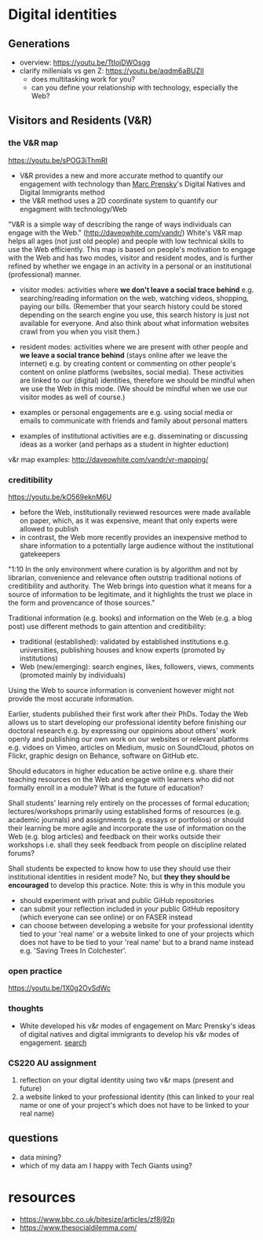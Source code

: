 # Digital identities

## Generations
<!-- embed a gantt chart -->
- overview: https://youtu.be/TtIojDWOsgg
- clarify millenials vs gen Z: https://youtu.be/aqdm6aBUZII
  - does multitasking work for you?
  - can you define your relationship with technology, especially the Web?

## Visitors and Residents (V&R)
### the V&R map
https://youtu.be/sPOG3iThmRI

- V&R provides a new and more accurate method to quantify our engagement with technology than [Marc Prensky](https://www.marcprensky.com/)'s Digital Natives and Digital Immigrants method
- the V&R method uses a 2D coordinate system to quantify our engagment with technology/Web

<!-- #todo add image of clean map -->

"V&R is a simple way of describing the range of ways individuals can engage with the Web." (http://daveowhite.com/vandr/) White's V&R map helps all ages (not just old people) and people with low technical skills to use the Web efficiently. This map is based on people's motivation to engage with the Web and has two modes, visitor and resident modes, and is further refined by whether we engage in an activity in a personal or an institutional (professional) manner.

- visitor modes: activities where **we don't leave a social trace behind** e.g. searching/reading information on the web, watching videos, shopping, paying our bills. (Remember that your search history could be stored depending on the search engine you use, this search history is just not available for everyone. And also think about what information websites crawl from you when you visit them.) 
- resident modes: activities where we are present with other people and **we leave a social trance behind** (stays online after we leave the internet) e.g. by creating content or commenting on other people's content on online platforms (websites, social media). These activities are linked to our (digital) identities, therefore we should be mindful when we use the Web in this mode. (We should be mindful when we use our visitor modes as well of course.)

- examples or personal engagements are e.g. using social media or emails to communicate with friends and family about personal matters
- examples of institutional activities are e.g. disseminating or discussing ideas as a worker (and perhaps as a student in highter eduction)  

v&r map examples: http://daveowhite.com/vandr/vr-mapping/

### creditibility
https://youtu.be/kO569eknM6U

- before the Web, institutionally reviewed resources were made available on paper, which, as it was expensive, meant that only experts were allowed to publish
- in contrast, the Web more recently provides an inexpensive method to share information to a potentially large audience without the institutional gatekeepers

"1:10 In the only environment where curation is by algorithm and not by librarian, convenience and relevance often outstrip traditional notions of creditibility and authority. The Web brings into question what it means for a source of information to be legitimate, and it highlights the trust we place in the form and provencance of those sources."

Traditional information (e.g. books) and information on the Web (e.g. a blog post) use different methods to gain attention and creditibility: 

- traditional (established): validated by established institutions e.g. universities, publishing houses and know experts (promoted by institutions)
- Web (new/emerging): search engines, likes, followers, views, comments (promoted mainly by individuals)

Using the Web to source information is convenient however might not provide the most accurate information. 

Earlier, students published their first work after their PhDs. Today the Web allows us to start developing our professional identity before finishing our doctoral research e.g. by expressing our oppinions about others' work openly and publishing our own work on our websites or relevant platforms e.g. vidoes on Vimeo, articles on Medium, music on SoundCloud, photos on Flickr, graphic design on Behance, software on GitHub etc.

Should educators in higher education be active online e.g. share their teaching resources on the Web and engage with learners who did not formally enroll in a module? What is the future of education? <!-- what do students get for paying their high fees? -->

Shall students' learning rely entirely on the processes of formal education; lectures/workshops primarily using established forms of resources (e.g. academic journals) and assignments (e.g. essays or portfolios) or should their learning be more agile and incorporate the use of information on the Web (e.g. blog articles) and feedback on their works outside their workshops i.e. shall they seek feedback from people on discipline related forums?  

Shall students be expected to know how to use they should use their institutional identities in resident mode? No, but **they they should be encouraged** to develop this practice. Note: this is why in this module you

- should experiment with privat and public GiHub repositories
- can submit your reflection included in your public GitHub repository (which everyone can see online) or on FASER instead
- can choose between developing a website for your professional identity tied to your 'real name' or a website linked to one of your projects which does not have to be tied to your 'real name' but to a brand name instead e.g. 'Saving Trees In Colchester'.


### open practice
https://youtu.be/1X0g2OvSdWc

### thoughts
- White developed his v&r modes of engagement on Marc Prensky's ideas of digital natives and digital immigrants to develop his v&r modes of engagement. [search](https://duckduckgo.com/?q=digital+natives+and+digital+immigrants&t=hx&va=g&ia=web)

### CS220 AU assignment
1. reflection on your digital identity using two v&r maps (present and future)
2. a website linked to your professional identity (this can linked to your real name or one of your project's which does not have to be linked to your real name)

## questions
- data mining? 
- which of my data am I happy with Tech Giants using?

# resources
- https://www.bbc.co.uk/bitesize/articles/zf8j92p
- https://www.thesocialdilemma.com/
